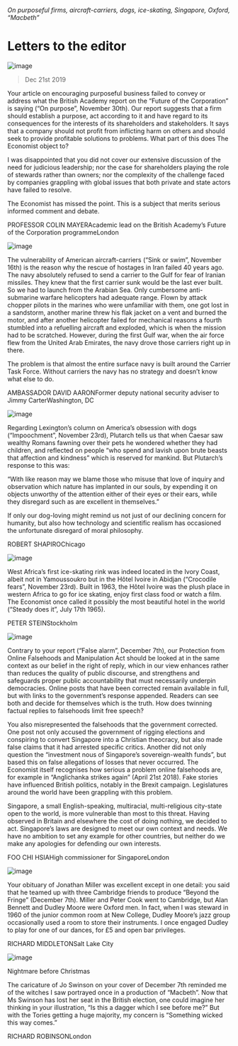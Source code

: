 ###### On purposeful firms, aircraft-carriers, dogs, ice-skating, Singapore, Oxford, “Macbeth”
# Letters to the editor 
![image](images/20191130_wbp002_0.jpg) 
> Dec 21st 2019 
Your article on encouraging purposeful business failed to convey or address what the British Academy report on the “Future of the Corporation” is saying (“On purpose”, November 30th). Our report suggests that a firm should establish a purpose, act according to it and have regard to its consequences for the interests of its shareholders and stakeholders. It says that a company should not profit from inflicting harm on others and should seek to provide profitable solutions to problems. What part of this does The Economist object to? 
I was disappointed that you did not cover our extensive discussion of the need for judicious leadership; nor the case for shareholders playing the role of stewards rather than owners; nor the complexity of the challenge faced by companies grappling with global issues that both private and state actors have failed to resolve. 
The Economist has missed the point. This is a subject that merits serious informed comment and debate. 
PROFESSOR COLIN MAYERAcademic lead on the British Academy’s Future of the Corporation programmeLondon 
![image](images/20191116_LDD003.jpg) 
The vulnerability of American aircraft-carriers (“Sink or swim”, November 16th) is the reason why the rescue of hostages in Iran failed 40 years ago. The navy absolutely refused to send a carrier to the Gulf for fear of Iranian missiles. They knew that the first carrier sunk would be the last ever built. So we had to launch from the Arabian Sea. Only cumbersome anti-submarine warfare helicopters had adequate range. Flown by attack chopper pilots in the marines who were unfamiliar with them, one got lost in a sandstorm, another marine threw his flak jacket on a vent and burned the motor, and after another helicopter failed for mechanical reasons a fourth stumbled into a refuelling aircraft and exploded, which is when the mission had to be scratched. However, during the first Gulf war, when the air force flew from the United Arab Emirates, the navy drove those carriers right up in there. 
The problem is that almost the entire surface navy is built around the Carrier Task Force. Without carriers the navy has no strategy and doesn’t know what else to do. 
AMBASSADOR DAVID AARONFormer deputy national security adviser to Jimmy CarterWashington, DC 
![image](images/20191123_USD000.jpg) 
Regarding Lexington’s column on America’s obsession with dogs (“Impoochment”, November 23rd), Plutarch tells us that when Caesar saw wealthy Romans fawning over their pets he wondered whether they had children, and reflected on people “who spend and lavish upon brute beasts that affection and kindness” which is reserved for mankind. But Plutarch’s response to this was: 
“With like reason may we blame those who misuse that love of inquiry and observation which nature has implanted in our souls, by expending it on objects unworthy of the attention either of their eyes or their ears, while they disregard such as are excellent in themselves.” 
If only our dog-loving might remind us not just of our declining concern for humanity, but also how technology and scientific realism has occasioned the unfortunate disregard of moral philosophy. 
ROBERT SHAPIROChicago 
![image](images/20191123_MAP503.jpg) 
West Africa’s first ice-skating rink was indeed located in the Ivory Coast, albeit not in Yamoussoukro but in the Hôtel Ivoire in Abidjan (“Crocodile fears”, November 23rd). Built in 1963, the Hôtel Ivoire was the plush place in western Africa to go for ice skating, enjoy first class food or watch a film. The Economist once called it possibly the most beautiful hotel in the world (“Steady does it”, July 17th 1965). 
PETER STEINStockholm 
![image](images/20191207_ASP501.jpg) 
Contrary to your report (“False alarm”, December 7th), our Protection from Online Falsehoods and Manipulation Act should be looked at in the same context as our belief in the right of reply, which in our view enhances rather than reduces the quality of public discourse, and strengthens and safeguards proper public accountability that must necessarily underpin democracies. Online posts that have been corrected remain available in full, but with links to the government’s response appended. Readers can see both and decide for themselves which is the truth. How does twinning factual replies to falsehoods limit free speech? 
You also misrepresented the falsehoods that the government corrected. One post not only accused the government of rigging elections and conspiring to convert Singapore into a Christian theocracy, but also made false claims that it had arrested specific critics. Another did not only question the “investment nous of Singapore’s sovereign-wealth funds”, but based this on false allegations of losses that never occurred. The Economist itself recognises how serious a problem online falsehoods are, for example in “Anglichanka strikes again” (April 21st 2018). Fake stories have influenced British politics, notably in the Brexit campaign. Legislatures around the world have been grappling with this problem. 
Singapore, a small English-speaking, multiracial, multi-religious city-state open to the world, is more vulnerable than most to this threat. Having observed in Britain and elsewhere the cost of doing nothing, we decided to act. Singapore’s laws are designed to meet our own context and needs. We have no ambition to set any example for other countries, but neither do we make any apologies for defending our own interests. 
FOO CHI HSIAHigh commissioner for SingaporeLondon 
![image](images/20191207_OBP003.jpg) 
Your obituary of Jonathan Miller was excellent except in one detail: you said that he teamed up with three Cambridge friends to produce “Beyond the Fringe” (December 7th). Miller and Peter Cook went to Cambridge, but Alan Bennett and Dudley Moore were Oxford men. In fact, when I was steward in 1960 of the junior common room at New College, Dudley Moore’s jazz group occasionally used a room to store their instruments. I once engaged Dudley to play for one of our dances, for £5 and open bar privileges. 
RICHARD MIDDLETONSalt Lake City 
![image](images/20191207_LDD001.jpg) 
Nightmare before Christmas 
The caricature of Jo Swinson on your cover of December 7th reminded me of the witches I saw portrayed once in a production of “Macbeth”. Now that Ms Swinson has lost her seat in the British election, one could imagine her thinking in your illustration, “Is this a dagger which I see before me?” But with the Tories getting a huge majority, my concern is “Something wicked this way comes.” 
RICHARD ROBINSONLondon 

